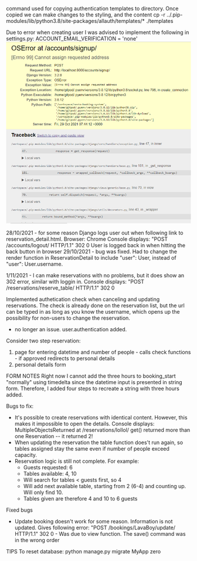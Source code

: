command used for copying authentication templates to directory. Once copied we can make changes to the styling, and the content
cp -r ../.pip-modules/lib/python3.8/site-packages/allauth/templates/* ./templates

Due to error when creating user I was advised to implement the following in settings.py:
ACCOUNT_EMAIL_VERIFICATION = 'none'
![registration error](/static/images/readme-pictures/registration-error.png "error when registering a user")

28/10/2021 - for some reason Django logs user out when following link to reservation_detail.html.
Browser: Chrome
Console displays: "POST /accounts/logout/ HTTP/1.1" 302 0
User is logged back in when hitting the back button in browser
29/10/2021 - bug was fixed. Had to change the render function in ReservationDetail to include "user": User, instead of "user": User.username.

1/11/2021 - I can make reservations with no problems, but it does show an 302 error, similar with loggin in.
Console displays: "POST /reservations/reserve_table/ HTTP/1.1" 302 0

Implemented authetication check when canceling and updating reservations. The check is already done on the reservation list, but the url can be typed in as long as you know the username, which opens up the possibility for non-users to change the reservation.
-   no longer an issue. user.authentication added.

Consider two step reservation:
1. page for entering datetime and number of people - calls check functions - if approved redirects to personal details
2. personal details form

FORM NOTES
Right now I cannot add the three hours to booking_start "normally" using timedelta since the datetime input is presented in string form. Therefore, I added four steps to recreate a string with three hours added.

Bugs to fix:
- It's possible to create reservations with identical content. However, this makes it impossible to open the details. Console displays: MultipleObjectsReturned at /reservations/lollol/
get() returned more than one Reservation -- it returned 2!
- When updating the reservation the table function does't run again, so tables assigned stay the same even if number of people exceed capacity.
- Reservation logic is still not complete. For example:
    - Guests requested: 6
    - Tables available: 4, 10
    - Will search for tables < guests first, so 4
    - Will add next available table, starting from 2 (6-4) and counting up. Will only find 10.
    - Tables given are therefore 4 and 10 to 6 guests


Fixed bugs
- Update booking doesn't work for some reason. Information is not updated. Gives following error: "POST /bookings/LavaBoy/update/ HTTP/1.1" 302 0 - Was due to view function. The save() command was in the wrong order

TIPS
To reset database: python manage.py migrate MyApp zero
